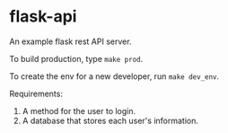 # flask-api
An example flask rest API server.

To build production, type `make prod`.

To create the env for a new developer, run `make dev_env`.

Requirements:
1. A method for the user to login. 
2. A database that stores each user's information. 
